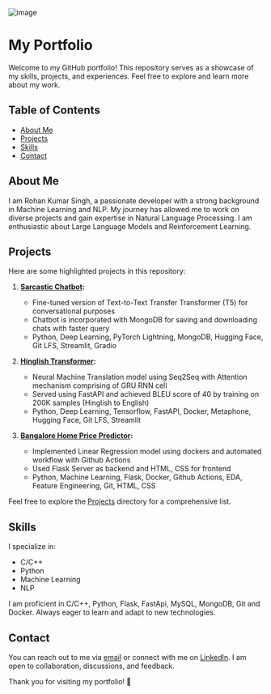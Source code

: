 ![image](https://github.com/RohanHBTU/rohanhbtu.github.io/assets/97730338/49a1ab06-aced-443a-ab77-279d911056e8)
# My Portfolio

Welcome to my GitHub portfolio! This repository serves as a showcase of my skills, projects, and experiences. Feel free to explore and learn more about my work.

## Table of Contents

- [About Me](#about-me)
- [Projects](#projects)
- [Skills](#skills)
- [Contact](#contact)

## About Me

I am Rohan Kumar Singh, a passionate developer with a strong background in Machine Learning and NLP. My journey has allowed me to work on diverse projects and gain expertise in Natural Language Processing. I am enthusiastic about Large Language Models and Reinforcement Learning.

## Projects

Here are some highlighted projects in this repository:

1. **[Sarcastic Chatbot](https://huggingface.co/spaces/RohanHBTU/Sarcastic_bot_streamlit):**
   - Fine-tuned version of Text-to-Text Transfer Transformer (T5) for conversational purposes
   - Chatbot is incorporated with MongoDB for saving and downloading chats with faster query
   - Python, Deep Learning, PyTorch Lightning, MongoDB, Hugging Face, Git LFS, Streamlit, Gradio

2. **[Hinglish Transformer](https://rohanhbtu-hinglish-fastapi.hf.space/docs):**
   - Neural Machine Translation model using Seq2Seq with Attention mechanism comprising of GRU RNN cell
   - Served using FastAPI and achieved BLEU score of 40 by training on 200K samples (Hinglish to English)
   - Python, Deep Learning, Tensorflow, FastAPI, Docker, Metaphone, Hugging Face, Git LFS, Streamlit

3. **[Bangalore Home Price Predictor](https://bhp-docker.onrender.com/):**
   - Implemented Linear Regression model using dockers and automated workflow with Github Actions
   - Used Flask Server as backend and HTML, CSS for frontend
   - Python, Machine Learning, Flask, Docker, Github Actions, EDA, Feature Engineering, Git, HTML, CSS

Feel free to explore the [Projects](./projects) directory for a comprehensive list.

## Skills

I specialize in:

- C/C++
- Python
- Machine Learning
- NLP

I am proficient in C/C++, Python, Flask, FastApi, MySQL, MongoDB, Git and Docker. Always eager to learn and adapt to new technologies.

## Contact

You can reach out to me via [email](mailto:rohank587@gmail.com) or connect with me on [LinkedIn](https://www.linkedin.com/in/rohan-kumar-singh-b17400227/). I am open to collaboration, discussions, and feedback.

Thank you for visiting my portfolio! 🚀

